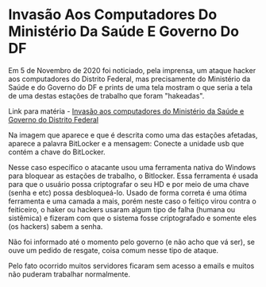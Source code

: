 # Invasão Aos Computadores Do Ministério Da Saúde E Governo Do DF

Em 5 de Novembro de 2020 foi noticiado, pela imprensa, um ataque hacker aos computadores do Distrito Federal, mas precisamente do Ministério da Saúde e do Governo do DF e prints de uma tela mostram o que seria a tela de uma destas estações de trabalho que foram "hakeadas".

Link para matéria - [Invasão aos computadores do Ministério da Saúde e Governo do Distrito Federal](https://noticias.uol.com.br/politica/ultimas-noticias/2020/11/05/apos-stj-hackers-paralisam-sistemas-do-ministerio-da-saude-e-governo-do-df.htm)

Na imagem que aparece e que é descrita como uma das estações afetadas, aparece a palavra BitLocker e a mensagem: Conecte a unidade usb que contém a chave do BitLocker.

Nesse caso específico o atacante usou uma ferramenta nativa do Windows para bloquear as estações de trabalho, o Bitlocker. Essa ferramenta é usada para que o usuário possa criptografar o seu HD e por meio de uma chave (senha e etc) possa desbloqueá-lo. Usado de forma correta é uma ótima ferramenta e uma camada a mais, porém neste caso o feitiço virou contra o feiticeiro, o haker ou hackers usaram algum tipo de falha (humana ou sistêmica) e fizeram com que o sistema fosse criptografado e somente eles (os hackers) sabem a senha.

Não foi informado até o momento pelo governo (e não acho que vá ser), se ouve um pedido de resgate, coisa comum nesse tipo de ataque.

Pelo fato ocorrido muitos servidores ficaram sem acesso a emails e muitos não puderam trabalhar normalmente.
